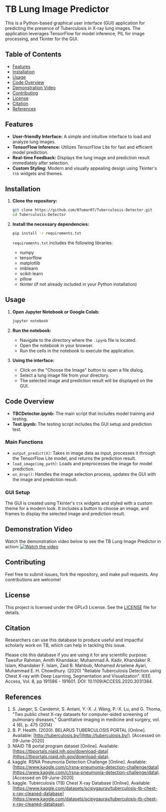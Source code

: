 # TB Lung Image Predictor

This is a Python-based graphical user interface (GUI) application for predicting the presence of Tuberculosis in X-ray lung images. The application leverages TensorFlow for model inference, PIL for image processing, and Tkinter for the GUI.

## Table of Contents

- [Features](#features)
- [Installation](#installation)
- [Usage](#usage)
- [Code Overview](#code-overview)
- [Demonstration Video](#Demonstration-Video)
- [Contributing](#contributing)
- [License](#license)
- [Citation](#citation)
- [References](#references)

## Features

- **User-friendly Interface:** A simple and intuitive interface to load and analyze lung images.
- **TensorFlow Inference:** Utilizes TensorFlow Lite for fast and efficient model prediction.
- **Real-time Feedback:** Displays the lung image and prediction result immediately after selection.
- **Custom Styling:** Modern and visually appealing design using Tkinter's `ttk` widgets and themes.

## Installation

1. **Clone the repository:**

    ```bash
    git clone https://github.com/07umar07/Tuberculosis-Detector.git
    cd Tuberculosis-Detector
    ```

2. **Install the necessary dependencies:**

    ```bash
    pip install -r requirements.txt
    ```

    `requirements.txt` includes the following libraries:
    - numpy
    - tensorflow
    - matplotlib
    - imblearn
    - scikit-learn
    - pillow
    - tkinter (if not already included in your Python installation)

## Usage

1. **Open Jupyter Notebook or Google Colab:**

    ```bash
    jupyter notebook
    ```

2. **Run the notebook:**
    - Navigate to the directory where the `.ipynb` file is located.
    - Open the notebook in your browser.
    - Run the cells in the notebook to execute the application.

3. **Using the interface:**
    - Click on the "Choose the Image" button to open a file dialog.
    - Select a lung image file from your directory.
    - The selected image and prediction result will be displayed on the GUI.

## Code Overview

- **TBCDetector.ipynb:** The main script that includes model training and testing.
- **Test.ipynb:** The testing script includes the GUI setup and prediction test.

### Main Functions

- `output_predict(X)`: Takes in image data as input, processes it through the TensorFlow Lite model, and returns the prediction result.
- `load_image(img_path)`: Loads and preprocesses the image for model prediction.
- `on_drop()`: Handles the image selection process, updates the GUI with the image and prediction result.

### GUI Setup

The GUI is created using Tkinter's `ttk` widgets and styled with a custom theme for a modern look. It includes a button to choose an image, and frames to display the selected image and prediction result.

## Demonstration Video

Watch the demonstration video below to see the TB Lung Image Predictor in action:
[![Watch the video](https://img.youtube.com/vi/DHjsDJVyON4/0.jpg)](https://www.youtube.com/watch?v=DHjsDJVyON4)


## Contributing

Feel free to submit issues, fork the repository, and make pull requests. Any contributions are welcome!

## License

This project is licensed under the GPLv3 License. See the [LICENSE](LICENSE) file for details.

## Citation

Researchers can use this database to produce useful and impactful scholarly work on TB, which can help in tackling this issue.

Please cite this database if you are using it for any scientific purpose:
Tawsifur Rahman, Amith Khandakar, Muhammad A. Kadir, Khandaker R. Islam, Khandaker F. Islam, Zaid B. Mahbub, Mohamed Arselene Ayari, Muhammad E. H. Chowdhury. (2020) "Reliable Tuberculosis Detection using Chest X-ray with Deep Learning, Segmentation and Visualization". IEEE Access, Vol. 8, pp 191586 - 191601. DOI: 10.1109/ACCESS.2020.3031384.

## References

1. S. Jaeger, S. Candemir, S. Antani, Y.-X. J. Wáng, P.-X. Lu, and G. Thoma, "Two public chest X-ray datasets for computer-aided screening of pulmonary diseases," Quantitative imaging in medicine and surgery, vol. 4 (6), p. 475 (2014)
2. B. P. Health. (2020). BELARUS TUBERCULOSIS PORTAL [Online]. Available: [http://tuberculosis.by/](http://tuberculosis.by/). [Accessed on 09-June-2020]
3. NIAID TB portal program dataset [Online]. Available: [https://tbportals.niaid.nih.gov/download-data](https://tbportals.niaid.nih.gov/download-data).
4. kaggle. RSNA Pneumonia Detection Challenge [Online]. Available: [https://www.kaggle.com/c/rsna-pneumonia-detection-challenge/data](https://www.kaggle.com/c/rsna-pneumonia-detection-challenge/data). [Accessed on 09-June-2020]
5. kaggle. Tuberculosis (TB) Chest X-ray Database [Online]. Available: [https://www.kaggle.com/datasets/scipygaurav/tuberculosis-tb-chest-x-ray-cleaned-database](https://www.kaggle.com/datasets/scipygaurav/tuberculosis-tb-chest-x-ray-cleaned-database).
